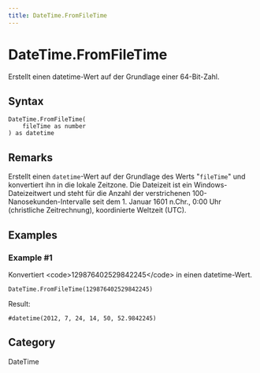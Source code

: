 ```yaml
---
title: DateTime.FromFileTime
---
```


# DateTime.FromFileTime


Erstellt einen datetime-Wert auf der Grundlage einer 64-Bit-Zahl.


## Syntax

```powerquery
DateTime.FromFileTime(
    fileTime as number
) as datetime
```


## Remarks

Erstellt einen <code>datetime</code>-Wert auf der Grundlage des Werts "<code>fileTime</code>" und konvertiert ihn in die lokale Zeitzone. Die Dateizeit ist ein Windows-Dateizeitwert und steht für die Anzahl der verstrichenen 100-Nanosekunden-Intervalle seit dem 1. Januar 1601 n.Chr., 0:00 Uhr (christliche Zeitrechnung), koordinierte Weltzeit (UTC).


## Examples

### Example #1 
Konvertiert &lt;code&gt;129876402529842245&lt;/code&gt; in einen datetime-Wert.
```powerquery
DateTime.FromFileTime(129876402529842245)
```

Result: 
```powerquery
#datetime(2012, 7, 24, 14, 50, 52.9842245)
```




## Category
DateTime

